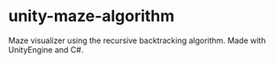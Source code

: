 # unity-maze-algorithm
Maze visualizer using the recursive backtracking algorithm. Made with UnityEngine and C#.
